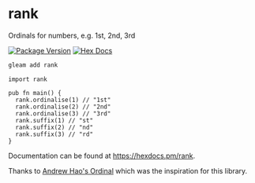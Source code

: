 # rank

Ordinals for numbers, e.g. 1st, 2nd, 3rd

[![Package Version](https://img.shields.io/hexpm/v/rank)](https://hex.pm/packages/rank)
[![Hex Docs](https://img.shields.io/badge/hex-docs-ffaff3)](https://hexdocs.pm/rank/)

```sh
gleam add rank
```
```gleam
import rank

pub fn main() {
  rank.ordinalise(1) // "1st"
  rank.ordinalise(2) // "2nd"
  rank.ordinalise(3) // "3rd"
  rank.suffix(1) // "st"
  rank.suffix(2) // "nd"
  rank.suffix(3) // "rd"
}
```

Documentation can be found at <https://hexdocs.pm/rank>.

Thanks to [Andrew Hao's Ordinal](https://github.com/andrewhao/ordinal) which
was the inspiration for this library.
